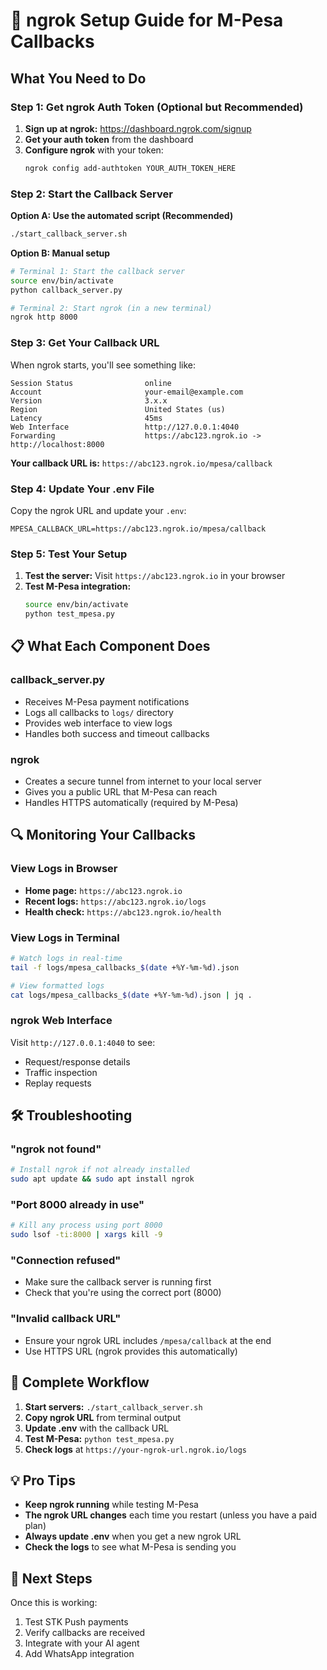 # 🚀 ngrok Setup Guide for M-Pesa Callbacks

## What You Need to Do

### **Step 1: Get ngrok Auth Token (Optional but Recommended)**

1. **Sign up at ngrok:** https://dashboard.ngrok.com/signup
2. **Get your auth token** from the dashboard
3. **Configure ngrok** with your token:
   ```bash
   ngrok config add-authtoken YOUR_AUTH_TOKEN_HERE
   ```

### **Step 2: Start the Callback Server**

**Option A: Use the automated script (Recommended)**
```bash
./start_callback_server.sh
```

**Option B: Manual setup**
```bash
# Terminal 1: Start the callback server
source env/bin/activate
python callback_server.py

# Terminal 2: Start ngrok (in a new terminal)
ngrok http 8000
```

### **Step 3: Get Your Callback URL**

When ngrok starts, you'll see something like:
```
Session Status                online
Account                       your-email@example.com
Version                       3.x.x
Region                        United States (us)
Latency                       45ms
Web Interface                 http://127.0.0.1:4040
Forwarding                    https://abc123.ngrok.io -> http://localhost:8000
```

**Your callback URL is:** `https://abc123.ngrok.io/mpesa/callback`

### **Step 4: Update Your .env File**

Copy the ngrok URL and update your `.env`:
```env
MPESA_CALLBACK_URL=https://abc123.ngrok.io/mpesa/callback
```

### **Step 5: Test Your Setup**

1. **Test the server:** Visit `https://abc123.ngrok.io` in your browser
2. **Test M-Pesa integration:**
   ```bash
   source env/bin/activate
   python test_mpesa.py
   ```

## 📋 **What Each Component Does**

### **callback_server.py**
- Receives M-Pesa payment notifications
- Logs all callbacks to `logs/` directory
- Provides web interface to view logs
- Handles both success and timeout callbacks

### **ngrok**
- Creates a secure tunnel from internet to your local server
- Gives you a public URL that M-Pesa can reach
- Handles HTTPS automatically (required by M-Pesa)

## 🔍 **Monitoring Your Callbacks**

### **View Logs in Browser**
- **Home page:** `https://abc123.ngrok.io`
- **Recent logs:** `https://abc123.ngrok.io/logs`
- **Health check:** `https://abc123.ngrok.io/health`

### **View Logs in Terminal**
```bash
# Watch logs in real-time
tail -f logs/mpesa_callbacks_$(date +%Y-%m-%d).json

# View formatted logs
cat logs/mpesa_callbacks_$(date +%Y-%m-%d).json | jq .
```

### **ngrok Web Interface**
Visit `http://127.0.0.1:4040` to see:
- Request/response details
- Traffic inspection
- Replay requests

## 🛠️ **Troubleshooting**

### **"ngrok not found"**
```bash
# Install ngrok if not already installed
sudo apt update && sudo apt install ngrok
```

### **"Port 8000 already in use"**
```bash
# Kill any process using port 8000
sudo lsof -ti:8000 | xargs kill -9
```

### **"Connection refused"**
- Make sure the callback server is running first
- Check that you're using the correct port (8000)

### **"Invalid callback URL"**
- Ensure your ngrok URL includes `/mpesa/callback` at the end
- Use HTTPS URL (ngrok provides this automatically)

## 🔄 **Complete Workflow**

1. **Start servers:** `./start_callback_server.sh`
2. **Copy ngrok URL** from terminal output
3. **Update .env** with the callback URL
4. **Test M-Pesa:** `python test_mpesa.py`
5. **Check logs** at `https://your-ngrok-url.ngrok.io/logs`

## 💡 **Pro Tips**

- **Keep ngrok running** while testing M-Pesa
- **The ngrok URL changes** each time you restart (unless you have a paid plan)
- **Always update .env** when you get a new ngrok URL
- **Check the logs** to see what M-Pesa is sending you

## 🎯 **Next Steps**

Once this is working:
1. Test STK Push payments
2. Verify callbacks are received
3. Integrate with your AI agent
4. Add WhatsApp integration
